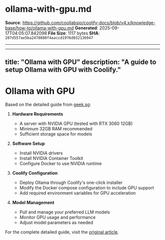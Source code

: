 # ollama-with-gpu.md

**Source**: https://github.com/coollabsio/coolify-docs/blob/v4.x/knowledge-base/how-to/ollama-with-gpu.md
**Generated**: 2025-09-17T04:05:07.842098
**File Size**: 1117 bytes
**SHA**: `207d557ae5ba2478880f4aaccd1976d032136947`

---

---
title: "Ollama with GPU"
description: "A guide to setup Ollama with GPU with Coolify."
---

# Ollama with GPU
Based on the detailed guide from [geek.sg](https://geek.sg/blog/how-i-self-hosted-llama-32-with-coolify-on-my-home-server-a-step-by-step-guide?ref=coolify.io):

1. **Hardware Requirements**
   - A server with NVIDIA GPU (tested with RTX 3060 12GB)
   - Minimum 32GB RAM recommended
   - Sufficient storage space for models

2. **Software Setup**
   - Install NVIDIA drivers
   - Install NVIDIA Container Toolkit
   - Configure Docker to use NVIDIA runtime

3. **Coolify Configuration**
   - Deploy Ollama through Coolify's one-click installer
   - Modify the Docker compose configuration to include GPU support
   - Add required environment variables for GPU acceleration

4. **Model Management**
   - Pull and manage your preferred LLM models
   - Monitor GPU usage and performance
   - Adjust model parameters as needed

For the complete detailed guide, visit the [original article](https://geek.sg/blog/how-i-self-hosted-llama-32-with-coolify-on-my-home-server-a-step-by-step-guide?ref=coolify.io).


